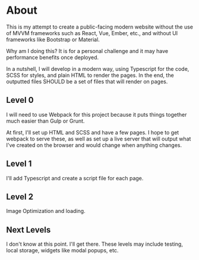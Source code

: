# About

This is my attempt to create a public-facing modern website without the use of MVVM frameworks such as React, Vue, Ember, etc., and without UI frameworks like Bootstrap or Material.

Why am I doing this? It is for a personal challenge and it may have performance benefits once deployed.

In a nutshell, I will develop in a modern way, using Typescript for the code, SCSS for styles, and plain HTML to render the pages. In the end, the outputted files SHOULD be a set of files that will render on pages.

## Level 0

I will need to use Webpack for this project because it puts things together much easier than Gulp or Grunt.

At first, I'll set up HTML and SCSS and have a few pages. I hope to get webpack to serve these, as well as set up a live server that will output what I've created on the browser and would change when anything changes.

## Level 1

I'll add Typescript and create a script file for each page.

## Level 2

Image Optimization and loading.

## Next Levels

I don't know at this point. I'll get there. These levels may include testing, local storage, widgets like modal popups, etc.